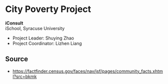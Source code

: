 # City Poverty Project
**iConsult**  
iSchool, Syracuse University
  

- Project Leader: Shuying Zhao
- Project Coordinator: Lizhen Liang  


## Source  
- https://factfinder.census.gov/faces/nav/jsf/pages/community_facts.xhtml?src=bkmk  
